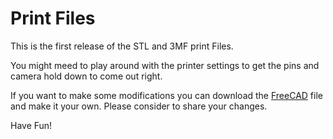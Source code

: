 # Print Files

This is the first release of the STL and 3MF print Files.

You might meed to play around with the printer settings to get the pins and camera hold down to come out right.

If you want to make some modifications you can download the [FreeCAD](http://freecad.org) file and make it your own. Please consider to share your changes.

Have Fun!
